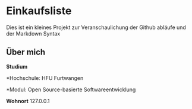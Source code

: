 # Einkaufsliste
Dies ist ein kleines Projekt zur Veranschaulichung der Github abläufe und der Markdown Syntax

## Über mich

**Studium**

*Hochschule: HFU Furtwangen

*Modul: Open Source-basierte Softwareentwicklung

**Wohnort** 127.0.0.1

